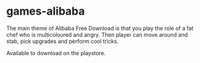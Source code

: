 # games-alibaba
The main theme of Alibaba Free Download is that you play the role of a fat chef who is multicoloured and angry. Then player can move around and stab, pick upgrades and perform cool tricks.

Available to download on the playstore.

